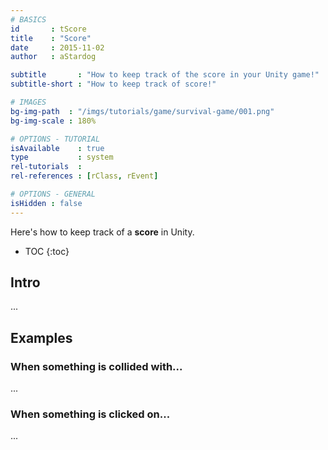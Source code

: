```yaml
---
# BASICS
id       : tScore
title    : "Score"
date     : 2015-11-02
author   : aStardog

subtitle       : "How to keep track of the score in your Unity game!"
subtitle-short : "How to keep track of score!"

# IMAGES
bg-img-path  : "/imgs/tutorials/game/survival-game/001.png"
bg-img-scale : 180%

# OPTIONS - TUTORIAL
isAvailable    : true
type           : system
rel-tutorials  : 
rel-references : [rClass, rEvent]

# OPTIONS - GENERAL
isHidden : false
---
```

Here's how to keep track of a **score** in Unity.

* TOC
{:toc}

## Intro

...

## Examples

### When something is collided with...

...

### When something is clicked on...

...